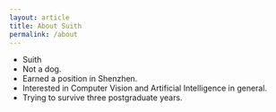 ```yaml
---
layout: article
title: About Suith
permalink: /about
---
```


- Suith
- Not a dog.
- Earned a position in Shenzhen.
- Interested in Computer Vision and Artificial Intelligence in general.
- Trying to survive three postgraduate years.